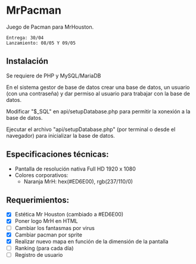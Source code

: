 # MrPacman

Juego de Pacman para MrHouston.

    Entrega: 30/04
    Lanzamiento: 08/05 Y 09/05

## Instalación

Se requiere de PHP y MySQL/MariaDB

En el sistema gestor de base de datos crear una base de datos, un usuario (con una contraseña) y dar permiso al usuario para trabajar con la base de datos.

Modificar "$\_SQL" en api/setupDatabase.php para permitir la xonexión a la base de datos.

Ejecutar el archivo "api/setupDatabase.php" (por terminal o desde el navegador) para inicializar la base de datos.

## Especificaciones técnicas:

* Pantalla de resolución nativa Full HD 1920 x 1080
* Colores corporativos:
  * Naranja MrH: hex(#ED6E00), rgb(237/110/0)

## Requerimientos:

- [x] Estética Mr Houston (cambiado a #ED6E00)
- [x] Poner logo MrH en HTML
- [ ] Cambiar los fantasmas por virus
- [x] Cambiar pacman por sprite
- [x] Realizar nuevo mapa en función de la dimensión de la pantalla
- [ ] Ranking (para cada día)
- [ ] Registro de usuario
